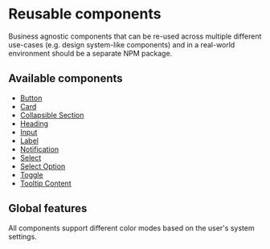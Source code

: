 # Reusable components

Business agnostic components that can be re-used across multiple different use-cases (e.g. design system-like components) and in a real-world environment should be a separate NPM package.

## Available components

<!-- @todo Long-term this would be automated to ensure it stays in sync -->
* [Button](./button/README.md)
* [Card](./card/README.md)
* [Collapsible Section](./collapsible-section/README.md)
* [Heading](./heading/README.md)
* [Input](./input/README.md)
* [Label](./label/README.md)
* [Notification](./notification/README.md)
* [Select](./select/README.md)
* [Select Option](./select-option/README.md)
* [Toggle](./toggle/README.md)
* [Tooltip Content](./tooltip-content/README.md)

## Global features

All components support different color modes based on the user's system settings.
